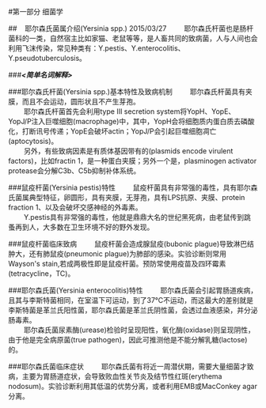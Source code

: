 #第一部分 细菌学

##&nbsp;&nbsp;&nbsp;&nbsp;耶尔森氏菌属介绍(Yersinia spp.) 2015/03/27
&nbsp;&nbsp;&nbsp;&nbsp;&nbsp;&nbsp;&nbsp;&nbsp;耶尔森氏杆菌也是肠杆菌科的一类，自然宿主比如家猫、老鼠等等，是人畜共同的致病菌，人与人间也会利用飞沫传染，常见种类有：Y.pestis、Y.enterocolitis、Y.pseudotuberculosis。

###___<简单名词解释>___

###耶尔森氏杆菌(Yersinia spp.)基本特性及致病机制
&nbsp;&nbsp;&nbsp;&nbsp;&nbsp;&nbsp;&nbsp;&nbsp;耶尔森氏杆菌具有夹膜，而且不会运动，圆形状且不产生芽孢。   
&nbsp;&nbsp;&nbsp;&nbsp;&nbsp;&nbsp;&nbsp;&nbsp;耶尔森氏杆菌首先会利用type III secretion system将YopH、YopE、YopJ/P注入巨噬细胞(macrophage)中，其中，YopH会将细胞质内蛋白质去磷酸化，打断讯号传递；YopE会破坏actin；YopJ/P会引起巨噬细胞凋亡(aptocytosis)。   
&nbsp;&nbsp;&nbsp;&nbsp;&nbsp;&nbsp;&nbsp;&nbsp;另外，有些致病因素是有质体基因带有的(plasmids encode virulent factors)，比如fractin 1，是一种蛋白夹膜；另外一个是，plasminogen activator protease会分解C3b、C5b抑制补体系统。

###鼠疫杆菌(Yersinia pestis)特性
&nbsp;&nbsp;&nbsp;&nbsp;&nbsp;&nbsp;&nbsp;&nbsp;鼠疫杆菌具有非常强的毒性，具有耶尔森氏菌属典型特征，卵圆形，具有夹膜，无芽孢，具有LPS抗原、夹膜、protein fraction 1、以及会破坏交感神经的外毒素。   
&nbsp;&nbsp;&nbsp;&nbsp;&nbsp;&nbsp;&nbsp;&nbsp;Y.pestis具有非常强的毒性，他就是鼎鼎大名的世纪黑死病，由老鼠传到跳蚤再到人，大多数在卫生环境不好的野外发现。

###鼠疫杆菌临床致病
&nbsp;&nbsp;&nbsp;&nbsp;&nbsp;&nbsp;&nbsp;&nbsp;鼠疫杆菌会造成腺鼠疫(bubonic plague)导致淋巴结肿大，还有肺鼠疫(pneumonic plague)为肺部的感染。实验诊断则常用Wayson's stain,若成两极性即是鼠疫杆菌。预防常使用疫苗及四环霉素(tetracycline，TC)。

###耶尔森氏菌(Yersinia enterocolitis)特性
&nbsp;&nbsp;&nbsp;&nbsp;&nbsp;&nbsp;&nbsp;&nbsp;耶尔森氏菌会引起胃肠道疾病，且其与李斯特菌相同，在室温下可运动，到了37℃不运动，而这最大的差别就是李斯特菌是革兰氏阳性菌，耶尔森氏菌是革兰氏阴性菌，会透过血液感染，并分泌肠毒素。   
&nbsp;&nbsp;&nbsp;&nbsp;&nbsp;&nbsp;&nbsp;&nbsp;耶尔森氏菌尿素酶(urease)检验时呈现阳性，氧化酶(oxidase)则呈现阴性，由于他是完全病原菌(true pathogen)，因此可推测他是不能分解乳糖(lactose)的。   

###耶尔森氏菌临床症状
&nbsp;&nbsp;&nbsp;&nbsp;&nbsp;&nbsp;&nbsp;&nbsp;耶尔森氏菌有将近一周潜伏期，需要大量细菌才致病，主要为胃肠道症状，会导致败血性关节炎及结节性红斑(erythema nodosum)。实验诊断利用其低温的优势分离，或者利用EMB或MacConkey agar分离。